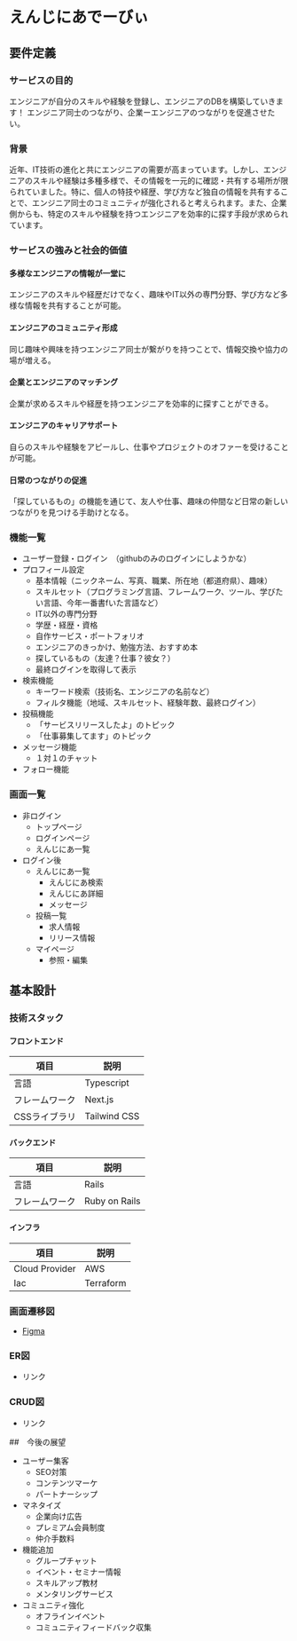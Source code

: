 # えんじにあでーびぃ
## 要件定義
### サービスの目的
エンジニアが自分のスキルや経験を登録し、エンジニアのDBを構築していきます！
エンジニア同士のつながり、企業ーエンジニアのつながりを促進させたい。

### 背景
近年、IT技術の進化と共にエンジニアの需要が高まっています。しかし、エンジニアのスキルや経験は多種多様で、その情報を一元的に確認・共有する場所が限られていました。特に、個人の特技や経歴、学び方など独自の情報を共有することで、エンジニア同士のコミュニティが強化されると考えられます。また、企業側からも、特定のスキルや経験を持つエンジニアを効率的に探す手段が求められています。

### サービスの強みと社会的価値
#### 多様なエンジニアの情報が一堂に
エンジニアのスキルや経歴だけでなく、趣味やIT以外の専門分野、学び方など多様な情報を共有することが可能。
#### エンジニアのコミュニティ形成
同じ趣味や興味を持つエンジニア同士が繋がりを持つことで、情報交換や協力の場が増える。
#### 企業とエンジニアのマッチング
企業が求めるスキルや経歴を持つエンジニアを効率的に探すことができる。
#### エンジニアのキャリアサポート
自らのスキルや経験をアピールし、仕事やプロジェクトのオファーを受けることが可能。
#### 日常のつながりの促進
「探しているもの」の機能を通じて、友人や仕事、趣味の仲間など日常の新しいつながりを見つける手助けとなる。

### 機能一覧
- ユーザー登録・ログイン　（githubのみのログインにしようかな）
- プロフィール設定
  - 基本情報（ニックネーム、写真、職業、所在地（都道府県）、趣味）
  - スキルセット（プログラミング言語、フレームワーク、ツール、学びたい言語、今年一番書fいた言語など）
  - IT以外の専門分野
  - 学歴・経歴・資格
  - 自作サービス・ポートフォリオ
  - エンジニアのきっかけ、勉強方法、おすすめ本
  - 探しているもの（友達？仕事？彼女？）
  - 最終ログインを取得して表示
- 検索機能
  - キーワード検索（技術名、エンジニアの名前など）
  - フィルタ機能（地域、スキルセット、経験年数、最終ログイン）
- 投稿機能
  - 「サービスリリースしたよ」のトピック
  - 「仕事募集してます」のトピック
- メッセージ機能
  - １対１のチャット
- フォロー機能

### 画面一覧
- 非ログイン
  - トップページ
  - ログインページ
  - えんじにあ一覧
- ログイン後
  - えんじにあ一覧
    - えんじにあ検索
    - えんじにあ詳細
    - メッセージ
  - 投稿一覧
    - 求人情報
    - リリース情報
  - マイページ
    - 参照・編集

## 基本設計
### 技術スタック
#### フロントエンド
|項目|説明|
|--|--|
|言語|Typescript|
|フレームワーク|Next.js|
|CSSライブラリ|Tailwind CSS|
#### バックエンド
|項目|説明|
|--|--|
|言語|Rails|
|フレームワーク|Ruby on Rails|
#### インフラ
|項目|説明|
|--|--|
|Cloud Provider|AWS|
|Iac|Terraform|
### 画面遷移図
- [Figma](https://www.figma.com/file/1LH2B50cb8ofLcuVQpCWnv/%E3%81%88%E3%82%93%E3%81%98%E3%81%AB%E3%81%82%E3%81%A7%E3%83%BC%E3%81%B3%E3%81%83?type=design&node-id=0-1&mode=design&t=zaJptmzf7SIHXdZy-0)
### ER図
- リンク
### CRUD図
- リンク

##　今後の展望
- ユーザー集客
  - SEO対策
  - コンテンツマーケ
  - パートナーシップ
- マネタイズ
  - 企業向け広告
  - プレミアム会員制度
  - 仲介手数料
- 機能追加
  - グループチャット
  - イベント・セミナー情報
  - スキルアップ教材
  - メンタリングサービス
- コミュニティ強化
  - オフラインイベント
  - コミュニティフィードバック収集
　